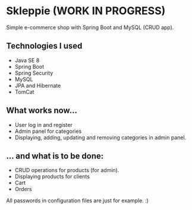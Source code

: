 # Skleppie (WORK IN PROGRESS)
Simple e-commerce shop with Spring Boot and MySQL (CRUD app).

## Technologies I used

* Java SE 8
* Spring Boot
* Spring Security
* MySQL
* JPA and Hibernate
* TomCat

## What works now...

* User log in and register
* Admin panel for categories
* Displaying, adding, updating and removing categories in admin panel.

## ... and what is to be done:

* CRUD operations for products (for admin).
* Displaying products for clients
* Cart
* Orders


All passwords in configuration files are just for example. :)